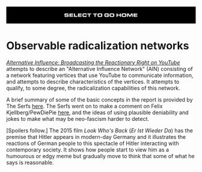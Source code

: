 [![](https://raw.githubusercontent.com/wdbm/InfoPeace/master/media/InfoPeace_home.png)](https://github.com/wdbm/InfoPeace/blob/master/README.md)

# Observable radicalization networks

[*Alternative Influence: Broadcasting the Reactionary Right on YouTube*](https://www.wdbm.pro/fb6041c5-a4ae-4b5e-bc3f-71d4bcd68d11) attempts to describe an "Alternative Influence Network" (AIN) consisting of a network featuring vertices that use YouTube to communicate information, and attempts to describe characteristics of the vertices. It attempts to qualify, to some degree, the radicalization capabilities of this network.

A brief summary of some of the basic concepts in the report is provided by The Serfs [here](https://www.youtube.com/watch?v=HclaKb5LUYY). The Serfs went on to make a comment on Felix Kjellberg/PewDiePie [here](https://www.youtube.com/watch?v=2Orqtf6WgIs), and the ideas of using plausible deniability and jokes to make what may be neo-fascism harder to detect.

[Spoilers follow.] The 2015 film *Look Who's Back* (*Er Ist Wieder Da*) has the premise that Hitler appears in modern-day Germany and it illustrates the reactions of German people to this spectacle of Hitler interacting with contemporary society. It shows how people start to view him as a humourous or edgy meme but gradually move to think that some of what he says is reasonable.
